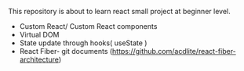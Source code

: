 This repository is about to learn react small project at beginner level.
- Custom React/ Custom React components
- Virtual DOM
- State update through hooks( useState )
- React Fiber- git documents (https://github.com/acdlite/react-fiber-architecture)